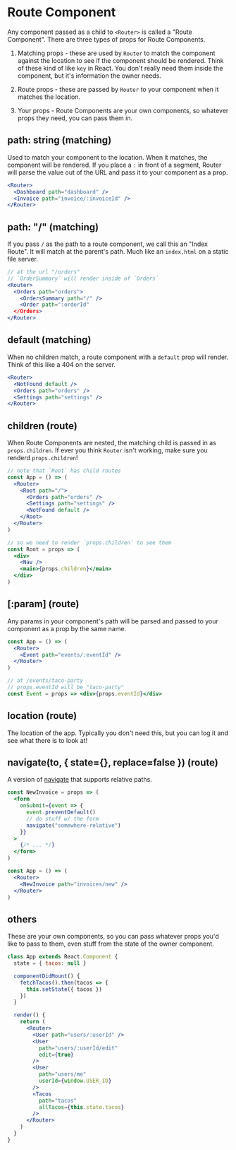# Route Component

Any component passed as a child to `<Router>` is called a "Route Component". There are three types of props for Route Components.

1. Matching props - these are used by `Router` to match the component against the location to see if the component should be rendered. Think of these kind of like `key` in React. You don't really need them inside the component, but it's information the owner needs.

2. Route props - these are passed by `Router` to your component when it matches the location.

3. Your props - Route Components are your own components, so whatever props they need, you can pass them in.

## path: string (matching)

Used to match your component to the location. When it matches, the component will be rendered. If you place a `:` in front of a segment, Router will parse the value out of the URL and pass it to your component as a prop.

```jsx
<Router>
  <Dashboard path="dashboard" />
  <Invoice path="invoice/:invoiceId" />
</Router>
```

## path: "/" (matching)

If you pass `/` as the path to a route component, we call this an "Index Route". It will match at the parent's path. Much like an `index.html` on a static file server.

```jsx
// at the url "/orders"
// `OrderSummary` will render inside of `Orders`
<Router>
  <Orders path="orders">
    <OrdersSummary path="/" />
    <Order path=":orderId"
  </Orders>
</Router>
```

## default (matching)

When no children match, a route component with a `default` prop will render. Think of this like a 404 on the server.

```jsx
<Router>
  <NotFound default />
  <Orders path="orders" />
  <Settings path="settings" />
</Router>
```

## children (route)

When Route Components are nested, the matching child is passed in as `props.children`. If ever you think `Router` isn't working, make sure you renderd `props.children`!

```jsx
// note that `Root` has child routes
const App = () => (
  <Router>
    <Root path="/">
      <Orders path="orders" />
      <Settings path="settings" />
      <NotFound default />
    </Root>
  </Router>
)

// so we need to render `props.children` to see them
const Root = props => (
  <div>
    <Nav />
    <main>{props.children}</main>
  </div>
)
```

## \[:param\] (route)

Any params in your component's path will be parsed and passed to your component as a prop by the same name.

```jsx
const App = () => (
  <Router>
    <Event path="events/:eventId" />
  </Router>
)

// at /events/taco-party
// props.eventId will be "taco-party"
const Event = props => <div>{props.eventId}</div>
```

## location (route)

The location of the app. Typically you don't need this, but you can log it and see what there is to look at!

## navigate(to, { state={}, replace=false }) (route)

A version of [navigate](../navigate) that supports relative paths.

```jsx
const NewInvoice = props => (
  <form
    onSubmit={event => {
      event.preventDefault()
      // do stuff w/ the form
      navigate("somewhere-relative")
    }}
  >
    {/* ... */}
  </form>
)

const App = () => (
  <Router>
    <NewInvoice path="invoices/new" />
  </Router>
)
```

## others

These are your own components, so you can pass whatever props you'd like to pass to them, even stuff from the state of the owner component.

```jsx
class App extends React.Component {
  state = { tacos: null }

  componentDidMount() {
    fetchTacos().then(tacos => {
      this.setState({ tacos })
    })
  }

  render() {
    return (
      <Router>
        <User path="users/:userId" />
        <User
          path="users/:userId/edit"
          edit={true}
        />
        <User
          path="users/me"
          userId={window.USER_ID}
        />
        <Tacos
          path="tacos"
          allTacos={this.state.tacos}
        />
      </Router>
    )
  }
}
```
